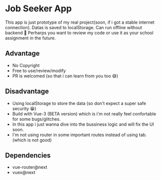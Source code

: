 # Job Seeker App

This app is just prototype of my real project(soon, if i got a stable internet connection). Datas is saved to localStorage. Can run offline without backend 💪
Perharps you want to review my code or use it as your school assignment in the future.

## Advantage

- No Copyright
- Free to use/review/modify
- PR is welcomed (so that i can learn from you too 😅)

## Disadvantage

- Using localStorage to store the data (so don't expect a super safe security 😁)
- Build with Vue-3 (BETA version) which is i'm not really feel confortable for some bugs/glitches.
- In this app i just wanna dive into the bussiness logic and will fix the UI soon.
- I'm not using router in some important routes instead of using tab. (which is not good)

## Dependencies

- vue-router@next
- vuex@next
